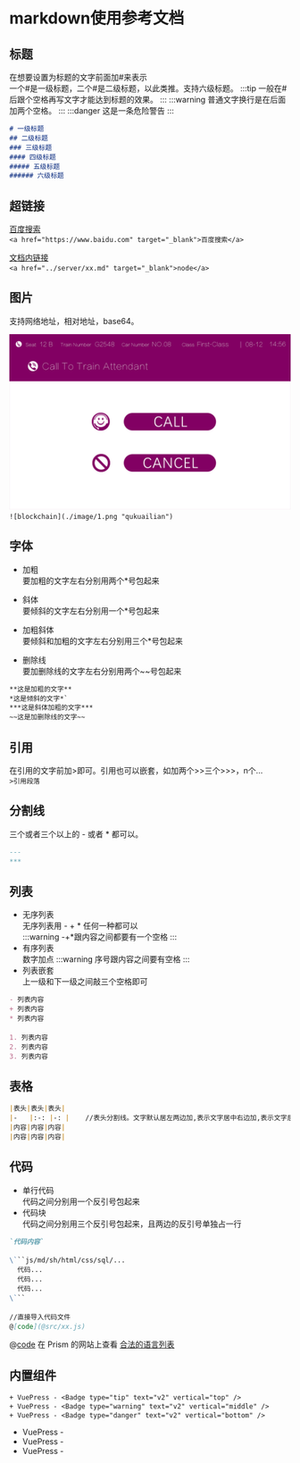 # markdown使用参考文档
## 标题
在想要设置为标题的文字前面加#来表示  
一个#是一级标题，二个#是二级标题，以此类推。支持六级标题。
:::tip
一般在#后跟个空格再写文字才能达到标题的效果。
:::
:::warning
普通文字换行是在后面加两个空格。
:::
:::danger
这是一条危险警告
:::
```md
# 一级标题
## 二级标题
### 三级标题
#### 四级标题
##### 五级标题
###### 六级标题
```
## 超链接
<a href="https://www.baidu.com" target="_blank">百度搜索</a>  
`<a href="https://www.baidu.com" target="_blank">百度搜索</a>`  

<a href="../server/node.md" target="_blank">文档内链接</a>  
`<a href="../server/xx.md" target="_blank">node</a>`  

## 图片
支持网络地址，相对地址，base64。  
  
![blockchain](./image/1.png "qukuailian")
`![blockchain](./image/1.png "qukuailian")`  

## 字体
+ 加粗  
要加粗的文字左右分别用两个*号包起来
  
+ 斜体  
要倾斜的文字左右分别用一个*号包起来
  
+ 加粗斜体  
要倾斜和加粗的文字左右分别用三个*号包起来
  
+ 删除线  
要加删除线的文字左右分别用两个~~号包起来
```md
**这是加粗的文字**
*这是倾斜的文字*`
***这是斜体加粗的文字***
~~这是加删除线的文字~~
```
## 引用
在引用的文字前加>即可。引用也可以嵌套，如加两个>>三个>>>，n个...  
`>引用段落`
## 分割线
三个或者三个以上的 - 或者 * 都可以。
```md
---
***
```
## 列表
+ 无序列表  
无序列表用 - + * 任何一种都可以  
:::warning
-+*跟内容之间都要有一个空格
:::
+ 有序列表  
数字加点
:::warning
序号跟内容之间要有空格
:::
+ 列表嵌套  
上一级和下一级之间敲三个空格即可
```md
- 列表内容
+ 列表内容
* 列表内容

1. 列表内容
2. 列表内容
3. 列表内容
```

## 表格
```md
|表头|表头|表头|
|-   |:-: |-: |    //表头分割线。文字默认居左两边加,表示文字居中右边加,表示文字居右
|内容|内容|内容|
|内容|内容|内容|
```
## 代码
+ 单行代码  
代码之间分别用一个反引号包起来
+ 代码块  
代码之间分别用三个反引号包起来，且两边的反引号单独占一行
```md
`代码内容`

\```js/md/sh/html/css/sql/...
  代码...
  代码...
  代码...
\```

//直接导入代码文件
@[code](@src/xx.js)
```
@[code](@src/demo.js)
在 Prism 的网站上查看 <a href="https://prismjs.com/#languages-list" target="_blank">合法的语言列表</a>  

## 内置组件
```
+ VuePress - <Badge type="tip" text="v2" vertical="top" />
+ VuePress - <Badge type="warning" text="v2" vertical="middle" />
+ VuePress - <Badge type="danger" text="v2" vertical="bottom" />
```
+ VuePress - <Badge type="tip" text="v2" vertical="top" />
+ VuePress - <Badge type="warning" text="v2" vertical="middle" />
+ VuePress - <Badge type="danger" text="v2" vertical="bottom" />


